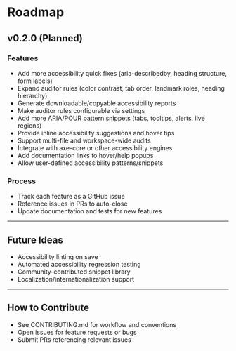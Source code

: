 # Roadmap

## v0.2.0 (Planned)

### Features

- Add more accessibility quick fixes (aria-describedby, heading structure, form labels)
- Expand auditor rules (color contrast, tab order, landmark roles, heading hierarchy)
- Generate downloadable/copyable accessibility reports
- Make auditor rules configurable via settings
- Add more ARIA/POUR pattern snippets (tabs, tooltips, alerts, live regions)
- Provide inline accessibility suggestions and hover tips
- Support multi-file and workspace-wide audits
- Integrate with axe-core or other accessibility engines
- Add documentation links to hover/help popups
- Allow user-defined accessibility patterns/snippets

### Process

- Track each feature as a GitHub issue
- Reference issues in PRs to auto-close
- Update documentation and tests for new features

---

## Future Ideas

- Accessibility linting on save
- Automated accessibility regression testing
- Community-contributed snippet library
- Localization/internationalization support

---

## How to Contribute

- See CONTRIBUTING.md for workflow and conventions
- Open issues for feature requests or bugs
- Submit PRs referencing relevant issues
